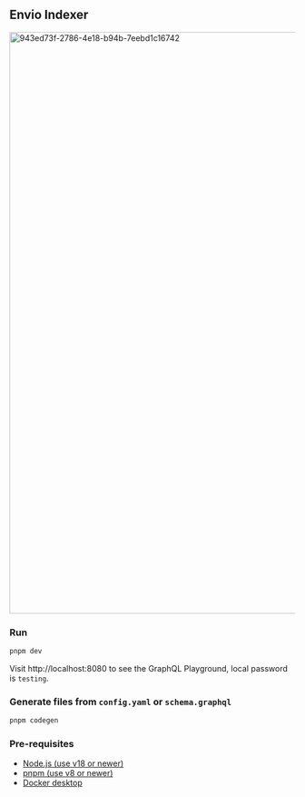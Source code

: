 ## Envio Indexer


<img width="1024" height="1024" alt="943ed73f-2786-4e18-b94b-7eebd1c16742" src="https://github.com/user-attachments/assets/a0919641-4763-4eb8-9fff-16fc69aa29de" />

### Run

```bash
pnpm dev
```

Visit http://localhost:8080 to see the GraphQL Playground, local password is `testing`.

### Generate files from `config.yaml` or `schema.graphql`

```bash
pnpm codegen
```

### Pre-requisites

- [Node.js (use v18 or newer)](https://nodejs.org/en/download/current)
- [pnpm (use v8 or newer)](https://pnpm.io/installation)
- [Docker desktop](https://www.docker.com/products/docker-desktop/)
